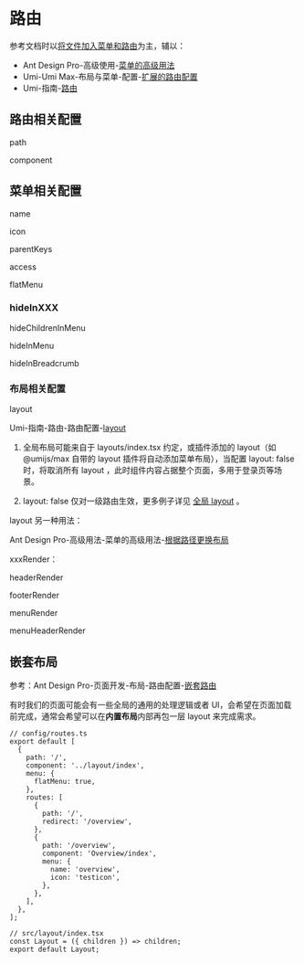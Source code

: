 # 路由

参考文档时以[将文件加入菜单和路由](https://pro.ant.design/zh-CN/docs/new-page#%E5%B0%86%E6%96%87%E4%BB%B6%E5%8A%A0%E5%85%A5%E8%8F%9C%E5%8D%95%E5%92%8C%E8%B7%AF%E7%94%B1)为主，辅以：

- Ant Design Pro-高级使用-[菜单的高级用法](https://pro.ant.design/zh-CN/docs/advanced-menu)
- Umi-Umi Max-布局与菜单-配置-[扩展的路由配置](https://umijs.org/docs/max/layout-menu#%E6%89%A9%E5%B1%95%E7%9A%84%E8%B7%AF%E7%94%B1%E9%85%8D%E7%BD%AE)
- Umi-指南-[路由](https://umijs.org/docs/guides/routes)

## 路由相关配置

path

component

## 菜单相关配置

name

icon

parentKeys

access

flatMenu

### hideInXXX

hideChildrenInMenu

hideInMenu

hideInBreadcrumb

### 布局相关配置

layout

Umi-指南-路由-路由配置-[layout](https://umijs.org/docs/guides/routes#layout)

1. 全局布局可能来自于 layouts/index.tsx 约定，或插件添加的 layout（如 @umijs/max 自带的 layout 插件将自动添加菜单布局），当配置 layout: false 时，将取消所有 layout ，此时组件内容占据整个页面，多用于登录页等场景。

2. layout: false 仅对一级路由生效，更多例子详见 [全局 layout](https://umijs.org/docs/guides/routes#%E5%85%A8%E5%B1%80-layout) 。

layout 另一种用法：

Ant Design Pro-高级用法-菜单的高级用法-[根据路径更换布局](https://pro.ant.design/zh-CN/docs/advanced-menu#%E6%A0%B9%E6%8D%AE%E8%B7%AF%E5%BE%84%E6%9B%B4%E6%8D%A2%E5%B8%83%E5%B1%80)

xxxRender：

headerRender

footerRender

menuRender

menuHeaderRender

## 嵌套布局

参考：Ant Design Pro-页面开发-布局-路由配置-[嵌套路由](https://pro.ant.design/zh-CN/docs/layout#%E5%B5%8C%E5%A5%97%E5%B8%83%E5%B1%80)

有时我们的页面可能会有一些全局的通用的处理逻辑或者 UI，会希望在页面加载前完成，通常会希望可以在**内置布局**内部再包一层 layout 来完成需求。

```tsx
// config/routes.ts
export default [
  {
    path: '/',
    component: '../layout/index',
    menu: {
      flatMenu: true,
    },
    routes: [
      {
        path: '/',
        redirect: '/overview',
      },
      {
        path: '/overview',
        component: 'Overview/index',
        menu: {
          name: 'overview',
          icon: 'testicon',
        },
      },
    ],
  },
];

// src/layout/index.tsx
const Layout = ({ children }) => children;
export default Layout;
```